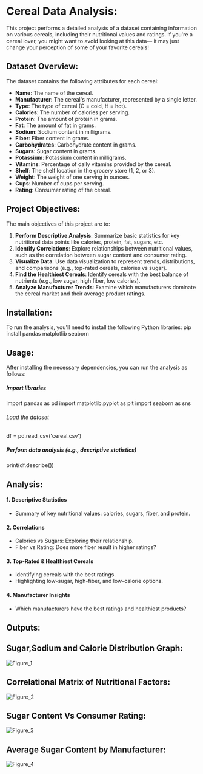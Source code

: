 # Cereal Data Analysis:

This project performs a detailed analysis of a dataset containing information on various cereals, including their nutritional values and ratings. If you're a cereal lover, you might want to avoid looking at this data— it may just change your perception of some of your favorite cereals!

## Dataset Overview:

The dataset contains the following attributes for each cereal:

- **Name**: The name of the cereal.
- **Manufacturer**: The cereal's manufacturer, represented by a single letter.
- **Type**: The type of cereal (C = cold, H = hot).
- **Calories**: The number of calories per serving.
- **Protein**: The amount of protein in grams.
- **Fat**: The amount of fat in grams.
- **Sodium**: Sodium content in milligrams.
- **Fiber**: Fiber content in grams.
- **Carbohydrates**: Carbohydrate content in grams.
- **Sugars**: Sugar content in grams.
- **Potassium**: Potassium content in milligrams.
- **Vitamins**: Percentage of daily vitamins provided by the cereal.
- **Shelf**: The shelf location in the grocery store (1, 2, or 3).
- **Weight**: The weight of one serving in ounces.
- **Cups**: Number of cups per serving.
- **Rating**: Consumer rating of the cereal.

## Project Objectives:

The main objectives of this project are to:

1. **Perform Descriptive Analysis**: Summarize basic statistics for key nutritional data points like calories, protein, fat, sugars, etc.
2. **Identify Correlations**: Explore relationships between nutritional values, such as the correlation between sugar content and consumer rating.
3. **Visualize Data**: Use data visualization to represent trends, distributions, and comparisons (e.g., top-rated cereals, calories vs sugar).
4. **Find the Healthiest Cereals**: Identify cereals with the best balance of nutrients (e.g., low sugar, high fiber, low calories).
5. **Analyze Manufacturer Trends**: Examine which manufacturers dominate the cereal market and their average product ratings.

## Installation:

To run the analysis, you'll need to install the following Python libraries:
pip install pandas matplotlib seaborn
## Usage:
After installing the necessary dependencies, you can run the analysis as follows:
##### Import libraries
import pandas as pd
import matplotlib.pyplot as plt
import seaborn as sns

###### Load the dataset
df = pd.read_csv('cereal.csv')

##### Perform data analysis (e.g., descriptive statistics)
print(df.describe())
## Analysis:
#### 1. Descriptive Statistics
- Summary of key nutritional values: calories, sugars, fiber, and protein.
#### 2. Correlations
- Calories vs Sugars: Exploring their relationship.
- Fiber vs Rating: Does more fiber result in higher ratings?
#### 3. Top-Rated & Healthiest Cereals
- Identifying cereals with the best ratings.
- Highlighting low-sugar, high-fiber, and low-calorie options.
#### 4. Manufacturer Insights
- Which manufacturers have the best ratings and healthiest products?
## Outputs:
## Sugar,Sodium and Calorie Distribution Graph:
![Figure_1](https://github.com/user-attachments/assets/d05e3ff3-93d2-47f4-8c00-da44088db93b)
## Correlational Matrix of Nutritional Factors:
![Figure_2](https://github.com/user-attachments/assets/9915deb0-940f-4487-b8e3-8c6e3bd676d1)
## Sugar Content Vs Consumer Rating:
![Figure_3](https://github.com/user-attachments/assets/cb74162e-0b4b-4f0b-bfb7-f34e1f44bbdb)
## Average Sugar Content by Manufacturer:
![Figure_4](https://github.com/user-attachments/assets/f0c486c0-1f81-48e4-9fc2-eb171f8b1fd2)






